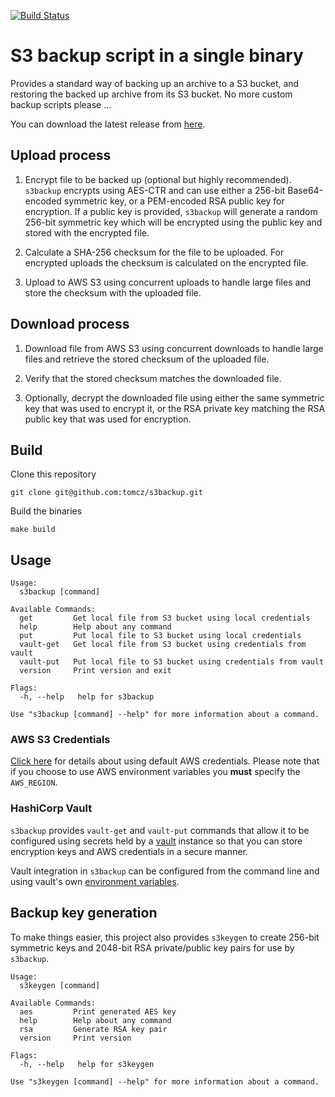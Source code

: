 [![Build Status](https://travis-ci.org/tomcz/s3backup.svg?branch=master)](https://travis-ci.org/tomcz/s3backup)

# S3 backup script in a single binary

Provides a standard way of backing up an archive to a S3 bucket, and restoring the backed up
archive from its S3 bucket. No more custom backup scripts please ...

You can download the latest release from [here](https://github.com/tomcz/s3backup/releases).

## Upload process

1. Encrypt file to be backed up (optional but highly recommended). `s3backup` encrypts using
AES-CTR and can use either a 256-bit Base64-encoded symmetric key, or a PEM-encoded RSA public
key for encryption. If a public key is provided, `s3backup` will generate a random 256-bit
symmetric key which will be encrypted using the public key and stored with the encrypted file.

2. Calculate a SHA-256 checksum for the file to be uploaded. For encrypted uploads the checksum
is calculated on the encrypted file.

3. Upload to AWS S3 using concurrent uploads to handle large files and store the checksum with
the uploaded file.

## Download process

1. Download file from AWS S3 using concurrent downloads to handle large files and retrieve the
stored checksum of the uploaded file.

2. Verify that the stored checksum matches the downloaded file.

3. Optionally, decrypt the downloaded file using either the same symmetric key that was used
to encrypt it, or the RSA private key matching the RSA public key that was used for encryption.

## Build

Clone this repository

```
git clone git@github.com:tomcz/s3backup.git
```

Build the binaries

```
make build
```

## Usage

```
Usage:
  s3backup [command]

Available Commands:
  get         Get local file from S3 bucket using local credentials
  help        Help about any command
  put         Put local file to S3 bucket using local credentials
  vault-get   Get local file from S3 bucket using credentials from vault
  vault-put   Put local file to S3 bucket using credentials from vault
  version     Print version and exit

Flags:
  -h, --help   help for s3backup

Use "s3backup [command] --help" for more information about a command.
```

### AWS S3 Credentials

[Click here](https://docs.aws.amazon.com/sdk-for-go/v1/developer-guide/configuring-sdk.html) for details about using default AWS credentials. Please note that if you choose to use AWS environment variables you **must** specify the `AWS_REGION`.

### HashiCorp Vault

`s3backup` provides `vault-get` and `vault-put` commands that allow it to be configured using
secrets held by a [vault](https://www.vaultproject.io/) instance so that you can store encryption
keys and AWS credentials in a secure manner.

Vault integration in `s3backup` can be configured from the command line and using vault's own
[environment variables](https://www.vaultproject.io/docs/commands/environment.html).

## Backup key generation

To make things easier, this project also provides `s3keygen` to create 256-bit symmetric keys
and 2048-bit RSA private/public key pairs for use by `s3backup`.

```
Usage:
  s3keygen [command]

Available Commands:
  aes         Print generated AES key
  help        Help about any command
  rsa         Generate RSA key pair
  version     Print version

Flags:
  -h, --help   help for s3keygen

Use "s3keygen [command] --help" for more information about a command.
```
